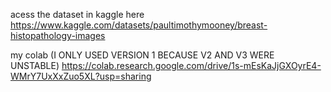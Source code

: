 acess the dataset in kaggle here
https://www.kaggle.com/datasets/paultimothymooney/breast-histopathology-images

my colab (I ONLY USED VERSION 1 BECAUSE V2 AND V3 WERE UNSTABLE)
https://colab.research.google.com/drive/1s-mEsKaJjGXOyrE4-WMrY7UxXxZuo5XL?usp=sharing
